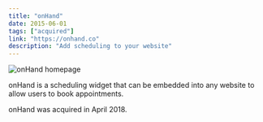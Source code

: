 ```yaml
---
title: "onHand"
date: 2015-06-01
tags: ["acquired"]
link: "https://onhand.co"
description: "Add scheduling to your website"
---
```


![onHand homepage](/images/projects/onhand/homepage.png)

onHand is a scheduling widget that can be embedded into any website to allow users to book appointments.

onHand was acquired in April 2018.


